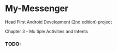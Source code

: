# My-Messenger
Head First Android Development (2nd edition) project

Chapter 3 - Multiple Activities and Intents

### TODO:
